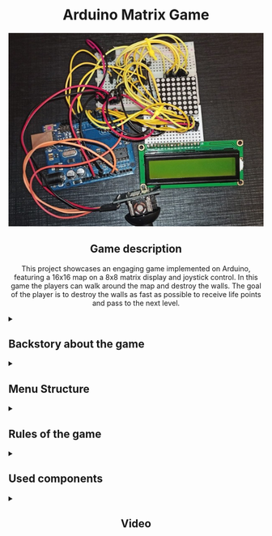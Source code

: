 <h1 align="center">Arduino Matrix Game</h1>

<p align="center">
  <img src="https://github.com/Moarcas/ArduinoMatrixGame/blob/master/game.jpg" alt=" Matrix Game Photo">
</p>

<h2 align="center">Game description</h2>
<p align="center">
This project showcases an engaging game implemented on Arduino, featuring a 16x16 map on a 8x8 matrix display and joystick control. In this game the players can walk around the map and destroy the walls. 
The goal of the player is to destroy the walls as fast as possible to receive life points and pass to the next level. 
</p>  

<details>
  <summary>
    <h2>Backstory about the game</h2>    
  </summary>
  <p>
  Dive into a retro gaming adventure with this Arduino project. Inspired by classics like Space Invaders, it features a 16x16 world on an 8x8 matrix display, joystick-controlled. Navigate menus, shoot walls, and earn points for a engaging       
  experience.
  </p>
</details>

<details>
  <summary>
    <h2>Menu Structure</h2>    
  </summary>
  <ol>
    <li>
      <h4>Start game</h4>
    </li>
    <li>
      <h4>Highscores</h4>
    </li>
    <li>
      <h4>Settings</h4>
      <ul>
        <li>LCD brightness</li>
        <li>LCD contrast</li>
        <li>Matrix brightness</li>
        <li>
          Sound
          <ul>
            <li>Sound ON</li>
            <li>Sound OFF</li>
          </ul>
        </li>
        <li>
          Reset data
          <ul>
            <li>Reset LCD brightness</li>
            <li>Reset LCD contrast</li>
            <li>Reset matrix brightness</li>
            <li>Reset highscores</li>
          </ul>
        </li>
      </ul>
    </li>
    <li>
      <h4>About</h4>
    </li>
    <li>
      <h4>How to play</h4>
    </li>
  </ol>
</details>

<details>
  <summary>
    <h2>Rules of the game</h2>    
  </summary>
  <ul>
    <li>
      <h3>Menu</h3>
      <ul>
        <li>Move the joystick up or down to move through the menu or sub-menu</li>
        <li>Move the joystick left to exit the sub-menu</li>
        <li>Press the joystick to select what is displayed on the lcd</li>
        <li>Press the joystick to exit the brightness setting</li>
      </ul>
    </li>
    <li>
      <h3>Game</h3>
      <ul>
        <li>Move the joystick up, down, left or right to move the player</li>
        <li>Press the joystick to shoot the walls</li>
        <li>If you destroy 5 walls, you get 3 special shoots</li>
        <li>The special shoot fires 3 bullets, two diagonally and one in the direction of the player</li>
        <li>When the game starts, the player has maximum life (100), the player's life decreases progressively</li>
        <li>The player dies when his life reaches 0</li>
        <li>If the player destroys a wall with a normal shot, he receives 1 life point and 1 score point</li>
        <li>If the player destroys a wall with a special shot, he receives 1 life point and 3 score points</li>
        <li>The player aims to accumulate as many points as possible</li>
        <li>Every 50 points earned increases the level of the game</li>
        <li>When the player passes to the next level, he receives 5 life points and his life decreases faster</li>
      </ul>
    </li>
  </ul>  
</details>

<details>
  <summary>
    <h2>Used components</h2>
  </summary>
  <ol>
    <li>Arduino Uno Board</li>
    <li>Led 8x8 matrix</li>
    <li>LCD display</li>
    <li>Joystick</li>
    <li>Buzzer</li>
    <li>Capacitors</li>
    <li>Matrix driver</li>
    <li>Resistors and wires</li>
  </ol>
</details>

<details>
  <summary>
    <h2 align="center">Video</h2>
  </summary>
  <p align="center">
  <a href="https://youtu.be/V6WaHavQ9yE">
    <img src="https://img.youtube.com/vi/V6WaHavQ9yE/maxresdefault.jpg" alt="Watch the video">
  </a>
</p>
</details>



